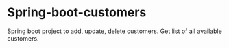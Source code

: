 # Spring-boot-customers
Spring boot project to add, update, delete customers. Get list of all available customers.
